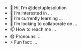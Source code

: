 - 👋 Hi, I’m @dectuplesolution
- 👀 I’m interested in ...
- 🌱 I’m currently learning ...
- 💞️ I’m looking to collaborate on ...
- 📫 How to reach me ...
- 😄 Pronouns: ...
- ⚡ Fun fact: ...

<!---
dectuplesolution/dectuplesolution is a ✨ special ✨ repository because its `README.md` (this file) appears on your GitHub profile.
You can click the Preview link to take a look at your changes.
--->
